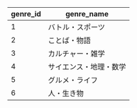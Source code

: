 |genre_id|genre_name|
| --- | --- |
|1|バトル・スポーツ|
|2|ことば・物語|
|3|カルチャー・雑学|
|4|サイエンス・地理・数学|
|5|グルメ・ライフ|
|6|人・生き物|